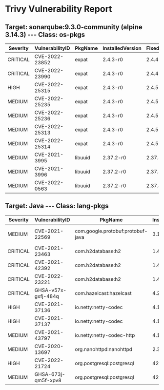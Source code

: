 # Trivy Vulnerability Report

## Target: sonarqube:9.3.0-community (alpine 3.14.3) --- Class: os-pkgs
|Severity|VulnerabilityID|PkgName|InstalledVersion|FixedVersion|
|--------|---------------|-------|----------------|------------|
|CRITICAL|CVE-2022-23852|expat|2.4.3-r0|2.4.4-r0|
|CRITICAL|CVE-2022-23990|expat|2.4.3-r0|2.4.4-r0|
|HIGH|CVE-2022-25315|expat|2.4.3-r0|2.4.5-r0|
|MEDIUM|CVE-2022-25235|expat|2.4.3-r0|2.4.5-r0|
|MEDIUM|CVE-2022-25236|expat|2.4.3-r0|2.4.5-r0|
|MEDIUM|CVE-2022-25313|expat|2.4.3-r0|2.4.5-r0|
|MEDIUM|CVE-2022-25314|expat|2.4.3-r0|2.4.5-r0|
|MEDIUM|CVE-2021-3995|libuuid|2.37.2-r0|2.37.3-r0|
|MEDIUM|CVE-2021-3996|libuuid|2.37.2-r0|2.37.3-r0|
|MEDIUM|CVE-2022-0563|libuuid|2.37.2-r0|2.37.4-r0|

## Target: Java --- Class: lang-pkgs
|Severity|VulnerabilityID|PkgName|InstalledVersion|FixedVersion|
|--------|---------------|-------|----------------|------------|
|MEDIUM|CVE-2021-22569|com.google.protobuf:protobuf-java|3.15.8|3.16.1, 3.18.2, 3.19.2|
|CRITICAL|CVE-2021-23463|com.h2database:h2|1.4.199|2.0.202|
|CRITICAL|CVE-2021-42392|com.h2database:h2|1.4.199|2.0.206|
|CRITICAL|CVE-2022-23221|com.h2database:h2|1.4.199|2.1.210|
|CRITICAL|GHSA-v57x-gxfj-484q|com.hazelcast:hazelcast|4.2.2|4.2.4, 4.1.8, 4.0.5, 5.0.2|
|HIGH|CVE-2021-37136|io.netty:netty-codec|4.1.66.Final|4.1.68.Final|
|HIGH|CVE-2021-37137|io.netty:netty-codec|4.1.66.Final|4.1.68.Final|
|MEDIUM|CVE-2021-43797|io.netty:netty-codec-http|4.1.66.Final|4.1.71.Final|
|MEDIUM|CVE-2020-13697|org.nanohttpd:nanohttpd|2.3.1||
|HIGH|CVE-2022-21724|org.postgresql:postgresql|42.3.1|42.3.2, 42.2.25|
|MEDIUM|GHSA-673j-qm5f-xpv8|org.postgresql:postgresql|42.3.1|42.3.3|

